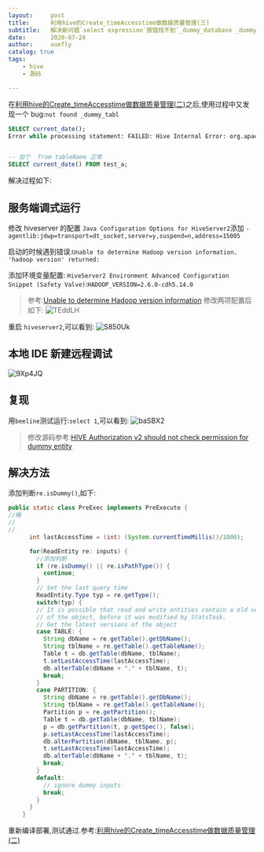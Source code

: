 ```yaml
---
layout:     post
title:      利用hive的Create_timeAccesstime做数据质量管理(三)
subtitle:   解决新问题`select expression`报错找不到`_dummy_database _dummy_table`
date:       2020-07-24
author:     xuefly
catalog: true
tags:
    - hive
    - 源码

---
```

在[利用hive的Create_timeAccesstime做数据质量管理(二)](https://silvermissile.github.io/2020/07/11/%E5%88%A9%E7%94%A8hive%E7%9A%84Create_timeAccesstime%E5%81%9A%E6%95%B0%E6%8D%AE%E8%B4%A8%E9%87%8F%E7%AE%A1%E7%90%86(%E4%BA%8C)/)之后,使用过程中又发现一个 bug:`not found _dummy_tabl`
``` sql
SELECT current_date();
Error while processing statement: FAILED: Hive Internal Error: org.apache.hadoop.hive.ql.metadata.InvalidTableException(Table not found _dummy_table)


-- 加个  from tableName 正常
SELECT current_date() FROM test_a;
```
解决过程如下:
## 服务端调式运行
修改 hiveserver 的配置 `
Java Configuration Options for HiveServer2 `添加
`-agentlib:jdwp=transport=dt_socket,server=y,suspend=n,address=15005`

启动的时候遇到错误:`Unable to determine Hadoop version information. 'hadoop version' returned:`

添加环境变量配置:
`HiveServer2 Environment Advanced Configuration Snippet (Safety Valve)`:`HADOOP_VERSION=2.6.0-cdh5.14.0`

>参考:[Unable to determine Hadoop version information](https://stackoverflow.com/questions/18559555/unable-to-determine-hadoop-version-information)
修改两项配置后如下:
![TEddLH](https://gitee.com/xfly/imgbed/raw/master/img/post/TEddLH.png)

重启 `hiveserver2`,可以看到:
![S850Uk](https://gitee.com/xfly/imgbed/raw/master/img/post/S850Uk.png)



## 本地 IDE 新建远程调试
![9Xp4JQ](https://gitee.com/xfly/imgbed/raw/master/img/post/9Xp4JQ.png)

## 复现
用`beeline`测试运行:`select 1`,可以看到:
![baSBX2](https://gitee.com/xfly/imgbed/raw/master/img/post/baSBX2.png)


>修改源码参考:[HIVE Authorization v2 should not check permission for dummy entity](https://issues.apache.org/jira/browse/HIVE-11498)

## 解决方法
添加判断`re.isDummy()`,如下:
``` java
public static class PreExec implements PreExecute {
//略
//
//
      int lastAccessTime = (int) (System.currentTimeMillis()/1000);

      for(ReadEntity re: inputs) {
        //添加判断
        if (re.isDummy() || re.isPathType()) {
          continue;
        }
        // Set the last query time
        ReadEntity.Type typ = re.getType();
        switch(typ) {
        // It is possible that read and write entities contain a old version
        // of the object, before it was modified by StatsTask.
        // Get the latest versions of the object
        case TABLE: {
          String dbName = re.getTable().getDbName();
          String tblName = re.getTable().getTableName();
          Table t = db.getTable(dbName, tblName);
          t.setLastAccessTime(lastAccessTime);
          db.alterTable(dbName + "." + tblName, t);
          break;
        }
        case PARTITION: {
          String dbName = re.getTable().getDbName();
          String tblName = re.getTable().getTableName();
          Partition p = re.getPartition();
          Table t = db.getTable(dbName, tblName);
          p = db.getPartition(t, p.getSpec(), false);
          p.setLastAccessTime(lastAccessTime);
          db.alterPartition(dbName, tblName, p);
          t.setLastAccessTime(lastAccessTime);
          db.alterTable(dbName + "." + tblName, t);
          break;
        }
        default:
          // ignore dummy inputs
          break;
        }
      }
    }
```
重新编译部署,测试通过.参考:[利用hive的Create_timeAccesstime做数据质量管理(二)](https://silvermissile.github.io/2020/07/11/%E5%88%A9%E7%94%A8hive%E7%9A%84Create_timeAccesstime%E5%81%9A%E6%95%B0%E6%8D%AE%E8%B4%A8%E9%87%8F%E7%AE%A1%E7%90%86(%E4%BA%8C)/)
